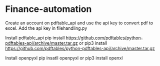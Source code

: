 # Finance-automation

Create an account on pdftable_api and use the api key to convert pdf to excel. 
Add the api key in filehandling.py

Install pdftable_api
pip install https://github.com/pdftables/python-pdftables-api/archive/master.tar.gz
or
pip3 install https://github.com/pdftables/python-pdftables-api/archive/master.tar.gz

Install openpyxl
pip insatll openpyxl
or
pip3 install openxl
